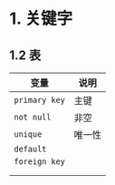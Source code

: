 # 1. 关键字

## 1.2 表

| 变量          | 说明   |
| ------------- | ------ |
| `primary key` | 主键   |
| `not null`    | 非空   |
| `unique`      | 唯一性 |
| `default`     |        |
| `foreign key` |        |
|               |        |
|               |        |

